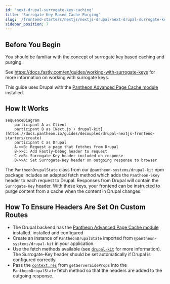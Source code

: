 ```yaml
---
id: 'next-drupal-surrogate-key-caching'
title: 'Surrogate Key Based Cache Purging'
slug: '/frontend-starters/nextjs/nextjs-drupal/next-drupal-surrogate-key-caching'
sidebar_position: 7
---
```


## Before You Begin

You should be familiar with the concept of surrogate key based caching and
purging.

See https://docs.fastly.com/en/guides/working-with-surrogate-keys for more
information on working with surrogate keys.

This guide uses Drupal with the
[Pantheon Advanced Page Cache module](https://www.drupal.org/project/pantheon_advanced_page_cache)
installed.

## How It Works

```mermaid
sequenceDiagram
	participant A as Client
    participant B as [Next.js + drupal-kit](https://docs.pantheon.io/guides/decoupled/drupal-nextjs-frontend-starters/create)
    participant C as Drupal
    A->>B: Request a page that fetches from Drupal
    B->>C: Add Fastly-Debug header to request
    C->>B: Surrogate-Key header included on response
    B->>A: Set Surrogate-Key header on outgoing response to browser
```

The `PantheonDrupalState` class from our `@pantheon-systems/drupal-kit` npm
package includes an adapted fetch method which adds the `Pantheon-SKey` header
to each request to Drupal. Responses from Drupal will contain the
`Surrogate-Key` header. With these keys, your frontend can be instructed to
purge content from a cache when the content in Drupal changes.

## How To Ensure Headers Are Set On Custom Routes

- The Drupal backend has the
  [Pantheon Advanced Page Cache module](https://www.drupal.org/project/pantheon_advanced_page_cache)
  installed. installed and configured
- Create an instance of `PantheonDrupalState` imported from
  `@pantheon-systems/drupal-kit` in your application.
- Use the fetch methods available (see
  [`drupal-kit`](../../../Packages/drupal-kit/) for more information). The
  Surrogate-Key header should be set automatically if Drupal is configured
  correctly.
- Pass the
  [`context.res`](https://nextjs.org/docs/api-reference/data-fetching/get-server-side-props#context-parameter)
  from `getServerSideProps` into the `PantheonDrupalState` fetch method so that
  the headers are added to the outgoing response.
